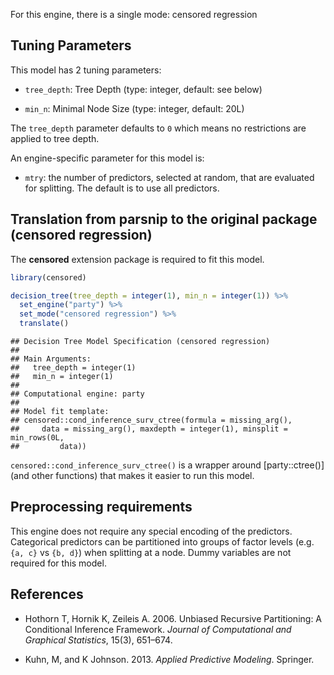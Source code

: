 


For this engine, there is a single mode: censored regression

## Tuning Parameters



This model has 2 tuning parameters:

- `tree_depth`: Tree Depth (type: integer, default: see below)

- `min_n`: Minimal Node Size (type: integer, default: 20L)

The `tree_depth` parameter defaults to `0` which means no restrictions are applied to tree depth.

An engine-specific parameter for this model is: 

 * `mtry`: the number of predictors, selected at random, that are evaluated for splitting. The default is to use all predictors.

## Translation from parsnip to the original package (censored regression)

The **censored** extension package is required to fit this model.


```r
library(censored)

decision_tree(tree_depth = integer(1), min_n = integer(1)) %>% 
  set_engine("party") %>% 
  set_mode("censored regression") %>% 
  translate()
```

```
## Decision Tree Model Specification (censored regression)
## 
## Main Arguments:
##   tree_depth = integer(1)
##   min_n = integer(1)
## 
## Computational engine: party 
## 
## Model fit template:
## censored::cond_inference_surv_ctree(formula = missing_arg(), 
##     data = missing_arg(), maxdepth = integer(1), minsplit = min_rows(0L, 
##         data))
```

`censored::cond_inference_surv_ctree()` is a wrapper around [party::ctree()] (and other functions) that makes it easier to run this model. 

## Preprocessing requirements


This engine does not require any special encoding of the predictors. Categorical predictors can be partitioned into groups of factor levels (e.g. `{a, c}` vs `{b, d}`) when splitting at a node. Dummy variables are not required for this model. 

## References

 - Hothorn T, Hornik K, Zeileis A. 2006. Unbiased Recursive Partitioning: A Conditional Inference Framework. _Journal of Computational and Graphical Statistics_, 15(3), 651–674.

 - Kuhn, M, and K Johnson. 2013. _Applied Predictive Modeling_. Springer.
